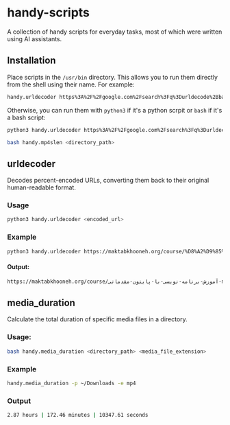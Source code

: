 # handy-scripts
A collection of handy scripts for everyday tasks, most of which were written using AI assistants.

## Installation
Place scripts in the `/usr/bin` directory. This allows you to run them directly from the shell using their name. For example:
```bash
handy.urldecoder https%3A%2F%2Fgoogle.com%2Fsearch%3Fq%3Durldecode%2Bbash.
```

Otherwise, you can run them with `python3` if it's a python scrpit or `bash` if it's a bash script:
```bash
python3 handy.urldecoder https%3A%2F%2Fgoogle.com%2Fsearch%3Fq%3Durldecode%2Bbash.
```

```bash
bash handy.mp4slen <directory_path>
```

## urldecoder
Decodes percent-encoded URLs, converting them back to their original human-readable format. 

### Usage
```bash
python3 handy.urldecoder <encoded_url>
```

### Example
```bash
python3 handy.urldecoder https://maktabkhooneh.org/course/%D8%A2%D9%85%D9%88%D8%B2%D8%B4-%D8%A8%D8%B1%D9%86%D8%A7%D9%85%D9%87-%D9%86%D9%88%DB%8C%D8%B3%DB%8C-%D8%A8%D8%A7-%D9%BE%D8%A7%DB%8C%D8%AA%D9%88%D9%86-%D9%85%D9%82%D8%AF%D9%85%D8%A7%D8%AA%DB%8C-mk346/%DA%A9%D8%A7%D8%B1-%D8%B9%DA%A9%D8%B3%D9%87%D8%A7-%D9%BE%D8%A7%DB%8C%D8%AA%D9%88%D9%86-ch23774/%D8%A7%D8%AF%DB%8C%D8%AA-%D8%B9%DA%A9%D8%B3-%D9%BE%D8%A7%DB%8C%D8%AA%D9%88%D9%86-%D8%A8%D8%AE%D8%B4-%D8%AF%D9%88%D9%85/
```

#### Output:
```bash
https://maktabkhooneh.org/course/آموزش-برنامه-نویسی-با-پایتون-مقدماتی-mk346/کار-عکسها-پایتون-ch23774/ادیت-عکس-پایتون-بخش-دوم/
```



## media_duration
Calculate the total duration of specific media files in a directory.

### Usage:
```bash
bash handy.media_duration <directory_path> <media_file_extension>
```

### Example
```bash
handy.media_duration -p ~/Downloads -e mp4
```

### Output
```bash
2.87 hours | 172.46 minutes | 10347.61 seconds 
```
